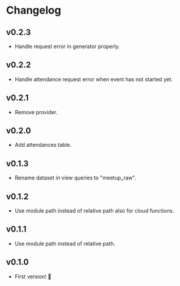 # Changelog

## v0.2.3

- Handle request error in generator properly.

## v0.2.2

- Handle attendance request error when event has not started yet.

## v0.2.1

- Remove provider.

## v0.2.0

- Add attendances table.

## v0.1.3

- Rename dataset in view queries to "meetup_raw".

## v0.1.2

- Use module path instead of relative path also for cloud functions.

## v0.1.1

- Use module path instead of relative path.

## v0.1.0

- First version! 🎇
